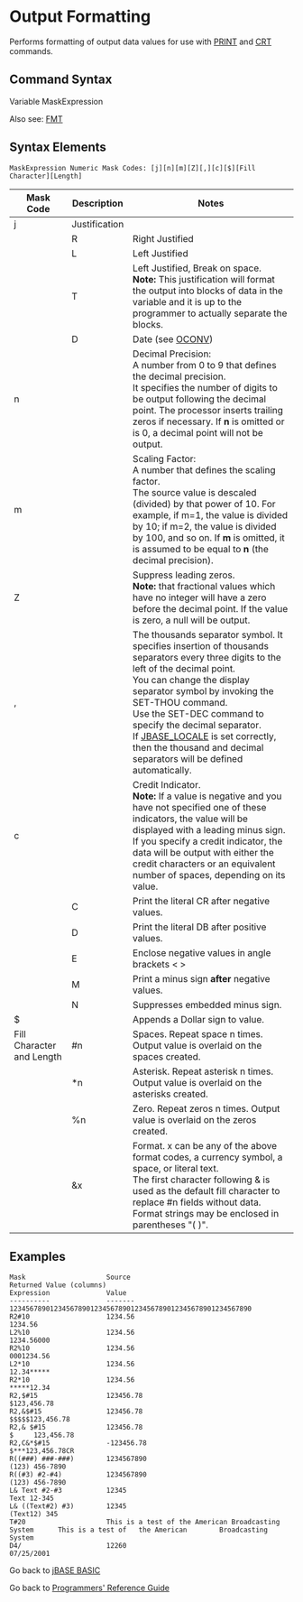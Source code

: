 # Output Formatting

<PageHeader />

Performs formatting of output data values for use with  [PRINT](./../print/README.md) and  [CRT](./../crt/README.md) commands.

## Command Syntax

Variable MaskExpression

Also see: [FMT](./../fmt/README.md)

## Syntax Elements

```
MaskExpression Numeric Mask Codes: [j][n][m][Z][,][c][$][Fill Character][Length]
```

| Mask Code | Description | Notes |
| --- | --- | --- |
| j | Justification | |
|   | R   | Right Justified |
|   | L   | Left Justified |
|   | T   | Left Justified, Break on space.<br>**Note:** This justification will format the output into blocks of data in the variable and it is up to the programmer to actually separate the blocks. |
|   | D    | Date (see [OCONV](./../oconv/README.md)) |  
| n |      | Decimal Precision:<br>A number from 0 to 9 that defines the decimal precision.<br>It specifies the number of digits to be output following the decimal point. The processor inserts trailing zeros if necessary. If **n** is omitted or is 0, a decimal point will not be output. |
| m |      | Scaling Factor:<br>A number that defines the scaling factor.<br>The source value is descaled (divided) by that power of 10. For example, if m=1, the value is divided by 10; if m=2, the value is divided by 100, and so on. If **m** is omitted, it is assumed to be equal to **n** (the decimal precision). |  
| Z |      | Suppress leading zeros.<br>**Note:** that fractional values which have no integer will have a zero before the decimal point. If the value is zero, a null will be output. |
| , |      | The thousands separator symbol. It specifies insertion of thousands separators every three digits to the left of the decimal point.<br>You can change the display separator symbol by invoking the SET-THOU command.<br>Use the SET-DEC command to specify the decimal separator.<br>If [JBASE_LOCALE](./../../environment-variables/jbase_locale/README.md) is set correctly, then the thousand and decimal separators will be defined automatically. |  
| c  |     |Credit Indicator.<br>**Note:** If a value is negative and you have not specified one of these indicators, the value will be displayed with a leading minus sign.<br>If you specify a credit indicator, the data will be output with either the credit characters or an equivalent number of spaces, depending on its value. |  
|    | C   | Print the literal CR after negative values. |  
|    | D   | Print the literal DB after positive values. |
|    | E   | Enclose negative values in angle brackets < > |
|    | M   | Print a minus sign **after** negative values. |
|    | N   | Suppresses embedded minus sign. |
| $  |     | Appends a Dollar sign to value. |  
| Fill Character and Length | #n | Spaces. Repeat space n times. Output value is overlaid on the spaces created. |
|                           | *n | Asterisk. Repeat asterisk n times. Output value is overlaid on the asterisks created. |
|                           | %n | Zero. Repeat zeros n times. Output value is overlaid on the zeros created. |
|                           | &x | Format. x can be any of the above format codes, a currency symbol, a space, or literal text.<br>The first character following & is used as the default fill character to replace #n fields without data. Format strings may be enclosed in parentheses "( )". |

## Examples

```
Mask                    Source                                                  Returned Value (columns)
Expression              Value  
----------              -------                                                 123456789012345678901234567890123456789012345678901234567890
R2#10                   1234.56                                                    1234.56  
L2%10                   1234.56                                                 1234.56000  
R2%10                   1234.56                                                 0001234.56  
L2*10                   1234.56                                                 12.34*****  
R2*10                   1234.56                                                 *****12.34  
R2,$#15                 123456.78                                                   $123,456.78  
R2,&$#15                123456.78                                               $$$$$123,456.78  
R2,& $#15               123456.78                                               $     123,456.78  
R2,C&*$#15              -123456.78                                              $***123,456.78CR  
R((###) ###-###)        1234567890                                              (123) 456-7890  
R((#3) #2-#4)           1234567890                                              (123) 456-7890  
L& Text #2-#3           12345                                                   Text 12-345  
L& ((Text#2) #3)        12345                                                   (Text12) 345  
T#20                    This is a test of the American Broadcasting System      This is a test of   the American        Broadcasting System  
D4/                     12260                                                   07/25/2001  
```

Go back to [jBASE BASIC](./../README.md)

Go back to [Programmers' Reference Guide](./../../reference-guides/jbc/README.md)

<PageFooter />
